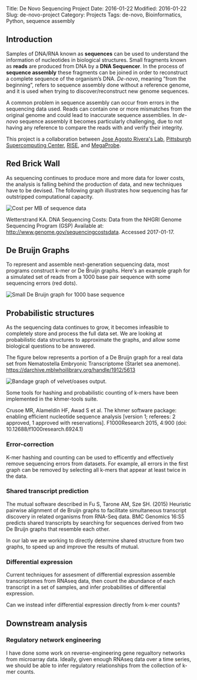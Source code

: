 Title: De Novo Sequencing Project
Date: 2016-01-22
Modified: 2016-01-22
Slug: de-novo-project
Category: Projects
Tags: de-novo, Bioinformatics, Python, sequence assembly

## Introduction

Samples of DNA/RNA known as **sequences** can be used to understand
the information of nucleotides in biological structures. Small
fragments known as **reads** are produced from DNA by a **DNA
Sequencer**.  In the process of **sequence assembly** these fragments
can be joined in order to reconstruct a complete sequence of the
organism’s DNA. *De-novo*, meaning ”from the beginning”, refers to
sequence assembly done without a reference genome, and it is used when
trying to discover/reconstruct new genome sequences.

A common problem in sequence assembly can occur from errors in the
sequencing data used. Reads can contain one or more mismatches from
the original genome and could lead to inaccurate sequence
assemblies. In *de-novo* sequence assembly it becomes particularly
challenging, due to not having any reference to compare the reads with
and verify their integrity.

This project is a collaboration between
[Jose Agosto Rivera's Lab](https://www.researchgate.net/profile/Jose_Luis_Agosto),
[Pittsburgh Supercomputing Center](http://psc.edu/),
[RISE](http://brtcpr.com/rise/index.html), and
[MegaProbe]({filename}/pages/about.md).

## Red Brick Wall

As sequencing continues to produce more and more data for lower costs,
the analysis is falling behind the production of data, and new
techniques have to be devised. The following graph illustrates how
sequencing has far outstripped computational capacity.

![Cost per MB of sequence data]({filename}/images/costperMb2015_4.jpg)

Wetterstrand KA. DNA Sequencing Costs: Data from the NHGRI Genome
Sequencing Program (GSP) Available at:
<http://www.genome.gov/sequencingcostsdata>. Accessed 2017-01-17.

## De Bruijn Graphs

To represent and assemble next-generation sequencing data, most
programs construct k-mer or De Bruijn graphs. Here's an example graph
for a simulated set of reads from a 1000 base pair sequence with some
sequencing errors (red dots).

![Small De Bruijn graph for 1000 base sequence]({filename}/images/contig-0.png)

## Probabilistic structures

As the sequencing data continues to grow, it becomes infeasible to
completely store and process the full data set. We are looking at
probabilistic data structures to approximate the graphs, and allow
some biological questions to be answered.

The figure below represents a portion of a De Bruijn graph for a real
data set from Nematostella Embryonic Transcriptome (Starlet sea
anemone). <https://darchive.mblwhoilibrary.org/handle/1912/5613>

![Bandage graph of velvet/oases output.]({filename}images/contigs_graph.png)

Some tools for hashing and probabilistic counting of k-mers have been
implemented in the khmer-tools suite.

Crusoe MR, Alameldin HF, Awad S et al. The khmer software package:
enabling efficient nucleotide sequence analysis
[version 1; referees: 2 approved, 1 approved with reservations]. F1000Research
2015, 4:900 (doi: 10.12688/f1000research.6924.1)


### Error-correction

K-mer hashing and counting can be used to efficently and effectively
remove sequencing errors from datasets. For example, all errors in the
first graph can be removed by selecting all k-mers that appear at
least twice in the data.

### Shared transcript prediction

The mutual software described in Fu S, Tarone AM, Sze SH. (2015)
Heuristic pairwise alignment of de Bruijn graphs to facilitate
simultaneous transcript discovery in related organisms from RNA-Seq
data. BMC Genomics 16:S5 predicts shared transcripts by searching for
sequences derived from two De Bruijn graphs that resemble each other.

In our lab we are working to directly determine shared structure from
two graphs, to speed up and improve the results of mutual.

### Differential expression

Current techniques for assesment of differential expression assemble
transcriptomes from RNAseq data, then count the abundance of each
transcript in a set of samples, and infer probabilities of
differential expression.

Can we instead infer differential expression directly from k-mer counts?

## Downstream analysis

### Regulatory network engineering

I have done some work on reverse-engineering gene regualtory networks
from microarray data. Ideally, given enough RNAseq data over a time
series, we should be able to infer regulatory relationships from the
collection of k-mer counts.

